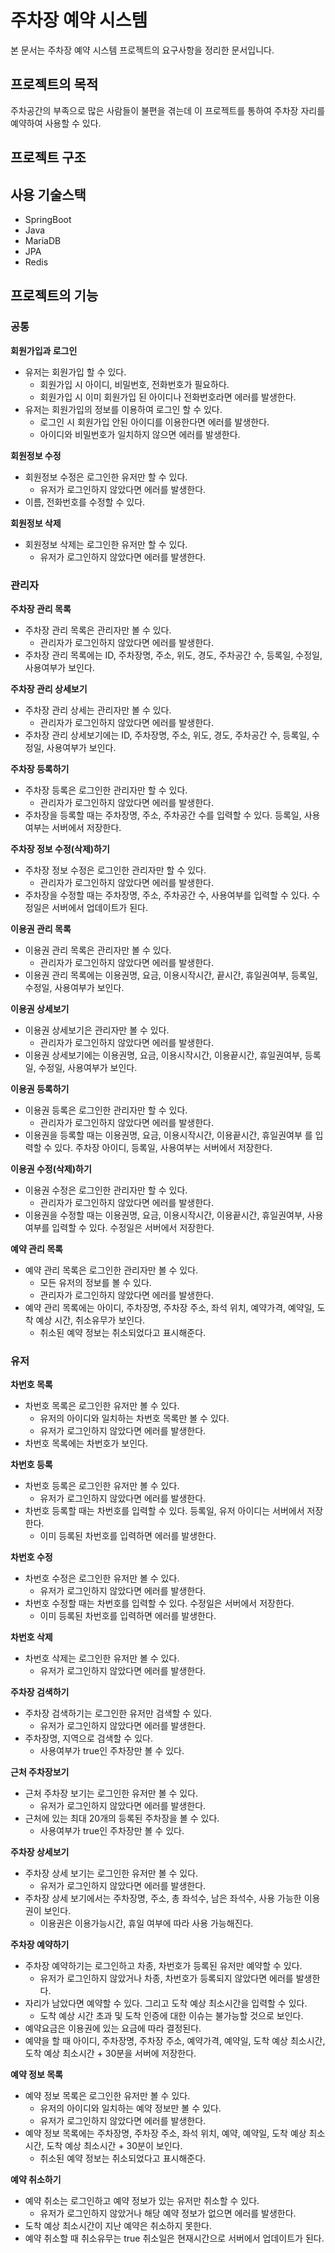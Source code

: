 # 주차장 예약 시스템

본 문서는 주차장 예약 시스템 프로젝트의 요구사항을 정리한 문서입니다.

## 프로젝트의 목적

주차공간의 부족으로 많은 사람들이 불편을 겪는데 이 프로젝트를 통하여 주차장 자리를 예약하여 사용할 수 있다.

## 프로젝트 구조

## 사용 기술스택

- SpringBoot
- Java
- MariaDB
- JPA
- Redis

## 프로젝트의 기능

### 공통

**회원가입과 로그인**

- 유저는 회원가입 할 수 있다.
    - 회원가입 시 아이디, 비밀번호, 전화번호가 필요하다.
    - 회원가입 시 이미 회원가입 된 아이디나 전화번호라면 에러를 발생한다.
- 유저는 회원가입의 정보를 이용하여 로그인 할 수 있다.
    - 로그인 시 회원가입 안된 아이디를 이용한다면 에러를 발생한다.
    - 아이디와 비밀번호가 일치하지 않으면 에러를 발생한다.

**회원정보 수정**

- 회원정보 수정은 로그인한 유저만 할 수 있다.
    - 유저가 로그인하지 않았다면 에러를 발생한다.
- 이름, 전화번호를 수정할 수 있다.

**회원정보 삭제**

- 회원정보 삭제는 로그인한 유저만 할 수 있다.
    - 유저가 로그인하지 않았다면 에러를 발생한다.
    
### 관리자

**주차장 관리 목록**

- 주차장 관리 목록은 관리자만 볼 수 있다.
    - 관리자가 로그인하지 않았다면 에러를 발생한다.
- 주차장 관리 목록에는 ID, 주차장명, 주소, 위도, 경도, 주차공간 수, 등록일, 수정일, 사용여부가 보인다.

**주차장 관리 상세보기**

- 주차장 관리 상세는 관리자만 볼 수 있다.
    - 관리자가 로그인하지 않았다면 에러를 발생한다.
- 주차장 관리 상세보기에는 ID, 주차장명, 주소, 위도, 경도, 주차공간 수, 등록일, 수정일, 사용여부가 보인다.

**주차장 등록하기**

- 주차장 등록은 로그인한 관리자만 할 수 있다.
    - 관리자가 로그인하지 않았다면 에러를 발생한다.
- 주차장을 등록할 때는 주차장명, 주소, 주차공간 수를 입력할 수 있다.
  등록일, 사용여부는 서버에서 저장한다.

**주차장 정보 수정(삭제)하기**

- 주차장 정보 수정은 로그인한 관리자만 할 수 있다.
    - 관리자가 로그인하지 않았다면 에러를 발생한다.
- 주차장을 수정할 때는 주차장명, 주소, 주차공간 수, 사용여부를 입력할 수 있다.
  수정일은 서버에서 업데이트가 된다.

**이용권 관리 목록**

- 이용권 관리 목록은 관리자만 볼 수 있다.
    - 관리자가 로그인하지 않았다면 에러를 발생한다.
- 이용권 관리 목록에는 이용권명, 요금, 이용시작시간, 끝시간, 휴일권여부, 등록일, 수정일, 사용여부가 보인다.

**이용권 상세보기**

- 이용권 상세보기은 관리자만 볼 수 있다.
    - 관리자가 로그인하지 않았다면 에러를 발생한다.
- 이용권 상세보기에는 이용권명, 요금, 이용시작시간, 이용끝시간, 휴일권여부, 등록일, 수정일, 사용여부가 보인다.

**이용권 등록하기**

- 이용권 등록은 로그인한 관리자만 할 수 있다.
    - 관리자가 로그인하지 않았다면 에러를 발생한다.
- 이용권을 등록할 때는 이용권명, 요금, 이용시작시간, 이용끝시간, 휴일권여부 를 입력할 수 있다.
  주차장 아이디, 등록일, 사용여부는 서버에서 저장한다.
  
**이용권 수정(삭제)하기**

- 이용권 수정은 로그인한 관리자만 할 수 있다.
    - 관리자가 로그인하지 않았다면 에러를 발생한다.
- 이용권을 수정할 때는 이용권명, 요금, 이용시작시간, 이용끝시간, 휴일권여부, 사용여부를 입력할 수 있다.
  수정일은 서버에서 저장한다.
  
**예약 관리 목록**

- 예약 관리 목록은 로그인한 관리자만 볼 수 있다.
    - 모든 유저의 정보를 볼 수 있다.
    - 관리자가 로그인하지 않았다면 에러를 발생한다.
- 예약 관리 목록에는 아이디, 주차장명, 주차장 주소, 좌석 위치, 예약가격, 예약일, 도착 예상 시간, 취소유무가 보인다.
    - 취소된 예약 정보는 취소되었다고 표시해준다.

### 유저
    
**차번호 목록**

- 차번호 목록은 로그인한 유저만 볼 수 있다.
    - 유저의 아이디와 일치하는 차번호 목록만 볼 수 있다.
    - 유저가 로그인하지 않았다면 에러를 발생한다.
- 차번호 목록에는 차번호가 보인다.

**차번호 등록**

- 차번호 등록은 로그인한 유저만 볼 수 있다.
    - 유저가 로그인하지 않았다면 에러를 발생한다.
- 차번호 등록할 때는 차번호를 입력할 수 있다. 등록일, 유저 아이디는 서버에서 저장한다.
    - 이미 등록된 차번호를 입력하면 에러를 발생한다.

**차번호 수정**

- 차번호 수정은 로그인한 유저만 볼 수 있다.
    - 유저가 로그인하지 않았다면 에러를 발생한다.
- 차번호 수정할 때는 차번호를 입력할 수 있다. 수정일은 서버에서 저장한다.
    - 이미 등록된 차번호를 입력하면 에러를 발생한다.

**차번호 삭제**

- 차번호 삭제는 로그인한 유저만 볼 수 있다.
    - 유저가 로그인하지 않았다면 에러를 발생한다.

**주차장 검색하기**

- 주차장 검색하기는 로그인한 유저만 검색할 수 있다.
    - 유저가 로그인하지 않았다면 에러를 발생한다.
- 주차장명, 지역으로 검색할 수 있다.
    - 사용여부가 true인 주차장만 볼 수 있다.

**근처 주차장보기**

- 근처 주차장 보기는 로그인한 유저만 볼 수 있다.
    - 유저가 로그인하지 않았다면 에러를 발생한다.
- 근처에 있는 최대 20개의 등록된 주차장을 볼 수 있다.
    - 사용여부가 true인 주차장만 볼 수 있다.

**주차장 상세보기**

- 주차장 상세 보기는 로그인한 유저만 볼 수 있다.
    - 유저가 로그인하지 않았다면 에러를 발생한다.
- 주차장 상세 보기에서는 주차장명, 주소, 총 좌석수, 남은 좌석수, 사용 가능한 이용권이 보인다.
    - 이용권은 이용가능시간, 휴일 여부에 따라 사용 가능해진다.

**주차장 예약하기**

- 주차장 예약하기는 로그인하고 차종, 차번호가 등록된 유저만 예약할 수 있다.
    - 유저가 로그인하지 않았거나 차종, 차번호가 등록되지 않았다면 에러를 발생한다.
- 자리가 남았다면 예약할 수 있다. 그리고 도착 예상 최소시간을 입력할 수 있다.
    - 도착 예상 시간 초과 및 도착 인증에 대한 이슈는 불가능할 것으로 보인다.
- 예약요금은 이용권에 있는 요금에 따라 결정된다.
- 예약을 할 때 아이디, 주차장명, 주차장 주소, 예약가격, 예약일, 도착 예상 최소시간, 도착 예상 최소시간 + 30분을 서버에 저장한다.

**예약 정보 목록**

- 예약 정보 목록은 로그인한 유저만 볼 수 있다.
    - 유저의 아이디와 일치하는 예약 정보만 볼 수 있다.
    - 유저가 로그인하지 않았다면 에러를 발생한다.
- 예약 정보 목록에는 주차장명, 주차장 주소, 좌석 위치, 예약, 예약일, 도착 예상 최소시간, 도착 예상 최소시간 + 30분이 보인다.
    - 취소된 예약 정보는 취소되었다고 표시해준다.

**예약 취소하기**

- 예약 취소는 로그인하고 예약 정보가 있는 유저만 취소할 수 있다.
    - 유저가 로그인하지 않았거나 해당 예약 정보가 없으면 에러를 발생한다.
- 도착 예상 최소시간이 지난 예약은 취소하지 못한다.
- 예약 취소할 때 취소유무는 true 취소일은 현재시간으로 서버에서 업데이트가 된다.
